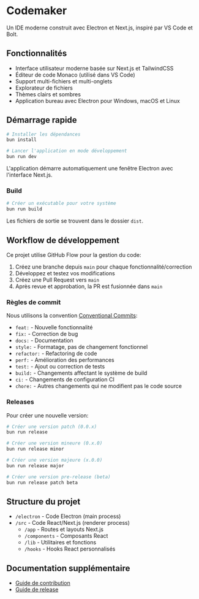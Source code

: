 # Codemaker

Un IDE moderne construit avec Electron et Next.js, inspiré par VS Code et Bolt.

## Fonctionnalités

- Interface utilisateur moderne basée sur Next.js et TailwindCSS
- Éditeur de code Monaco (utilisé dans VS Code)
- Support multi-fichiers et multi-onglets
- Explorateur de fichiers
- Thèmes clairs et sombres
- Application bureau avec Electron pour Windows, macOS et Linux

## Démarrage rapide

```bash
# Installer les dépendances
bun install

# Lancer l'application en mode développement
bun run dev
```

L'application démarre automatiquement une fenêtre Electron avec l'interface Next.js.

### Build

```bash
# Créer un exécutable pour votre système
bun run build
```

Les fichiers de sortie se trouvent dans le dossier `dist`.

## Workflow de développement

Ce projet utilise GitHub Flow pour la gestion du code:

1. Créez une branche depuis `main` pour chaque fonctionnalité/correction
2. Développez et testez vos modifications
3. Créez une Pull Request vers `main`
4. Après revue et approbation, la PR est fusionnée dans `main`

### Règles de commit

Nous utilisons la convention [Conventional Commits](https://www.conventionalcommits.org/):

- `feat:` - Nouvelle fonctionnalité
- `fix:` - Correction de bug
- `docs:` - Documentation
- `style:` - Formatage, pas de changement fonctionnel
- `refactor:` - Refactoring de code
- `perf:` - Amélioration des performances
- `test:` - Ajout ou correction de tests
- `build:` - Changements affectant le système de build
- `ci:` - Changements de configuration CI
- `chore:` - Autres changements qui ne modifient pas le code source

### Releases

Pour créer une nouvelle version:

```bash
# Créer une version patch (0.0.x)
bun run release

# Créer une version mineure (0.x.0)
bun run release minor

# Créer une version majeure (x.0.0)
bun run release major

# Créer une version pre-release (beta)
bun run release patch beta
```

## Structure du projet

- `/electron` - Code Electron (main process)
- `/src` - Code React/Next.js (renderer process)
    - `/app` - Routes et layouts Next.js
    - `/components` - Composants React
    - `/lib` - Utilitaires et fonctions
    - `/hooks` - Hooks React personnalisés

## Documentation supplémentaire

- [Guide de contribution](./CONTRIBUTING.md)
- [Guide de release](./RELEASING.md)
